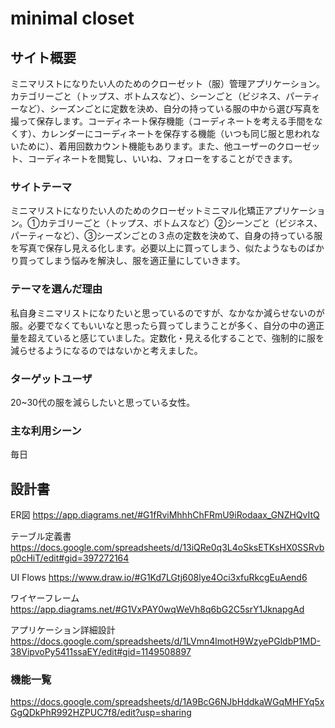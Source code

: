 # minimal closet

## サイト概要
ミニマリストになりたい人のためのクローゼット（服）管理アプリケーション。カテゴリーごと（トップス、ボトムスなど）、シーンごと（ビジネス、パーティーなど）、シーズンごとに定数を決め、自分の持っている服の中から選び写真を撮って保存します。コーディネート保存機能（コーディネートを考える手間をなくす）、カレンダーにコーディネートを保存する機能（いつも同じ服と思われないために）、着用回数カウント機能もあります。また、他ユーザーのクローゼット、コーディネートを閲覧し、いいね、フォローをすることができます。

### サイトテーマ
ミニマリストになりたい人のためのクローゼットミニマル化矯正アプリケーション。①カテゴリーごと（トップス、ボトムスなど）②シーンごと（ビジネス、パーティーなど）、③シーズンごとの３点の定数を決めて、自身の持っている服を写真で保存し見える化します。必要以上に買ってしまう、似たようなものばかり買ってしまう悩みを解決し、服を適正量にしていきます。

### テーマを選んだ理由
私自身ミニマリストになりたいと思っているのですが、なかなか減らせないのが服。必要でなくてもいいなと思ったら買ってしまうことが多く、自分の中の適正量を超えていると感じていました。定数化・見える化することで、強制的に服を減らせるようになるのではないかと考えました。

### ターゲットユーザ
20~30代の服を減らしたいと思っている女性。

### 主な利用シーン
毎日

## 設計書
ER図
https://app.diagrams.net/#G1fRviMhhhChFRmU9iRodaax_GNZHQvItQ

テーブル定義書
https://docs.google.com/spreadsheets/d/13iQRe0q3L4oSksETKsHX0SSRvbp0cHiT/edit#gid=397272164

UI Flows
https://www.draw.io/#G1Kd7LGtj608lye4Oci3xfuRkcgEuAend6

ワイヤーフレーム
https://app.diagrams.net/#G1VxPAY0wqWeVh8q6bG2C5srY1JknapgAd

アプリケーション詳細設計
https://docs.google.com/spreadsheets/d/1LVmn4lmotH9WzyePGldbP1MD-38VipvoPy5411ssaEY/edit#gid=1149508897

### 機能一覧
https://docs.google.com/spreadsheets/d/1A9BcG6NJbHddkaWGqMHFYq5xGgQDkPhR992HZPUC7f8/edit?usp=sharing


